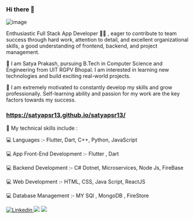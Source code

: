 
### Hi there 👋

<!--
**satyapsr13/satyapsr13** is a ✨ _special_ ✨ repository because its `README.md` (this file) appears on your GitHub profile.

Here are some ideas to get you started:

- 🔭 I’m currently working on ...
- 🌱 I’m currently learning ...
- 👯 I’m looking to collaborate on ...
- 🤔 I’m looking for help with ...
- 💬 Ask me about ...
- 📫 How to reach me: ...
- 😄 Pronouns: ...
- ⚡ Fun fact: ...
-->
<img width="auto" alt="image" src="https://github.com/satyapsr13/satyapsr13/assets/73766765/6ee43f59-4441-49eb-ba5c-8756dd9423ff">



Enthusiastic Full Stack App Developer 👨‍💻 , eager to contribute to team success through hard work, attention to detail, and excellent organizational skills, a good understanding of frontend, backend, and project management.

🧑 I am Satya Prakash, pursuing B.Tech in Computer Science and Engineering from UIT RGPV Bhopal. I am interested in learning new technologies and build exciting real-world projects.

📌 I am extremely motivated to constantly develop my skills and grow professionally. Self-learning ability and passion for my work are the key factors towards my success.

### https://satyapsr13.github.io/satyapsr13/

📌 My technical skills include :

💻 Languages :- Flutter, Dart, C++, Python, JavaScript

💻 App Front-End Development :- Flutter , Dart

💻 Backend Development :- C# Dotnet, Microservices, Node Js, FireBase

💻 Web Development :- HTML, CSS, Java Script, ReactJS

💻 Database Management :- MY SQl , MongoDB , FireStore

<!--
<a href="https://www.youtube.com/channel/UCu3RVedqyL5o776xyQlbyAw">
  <img
    alt="Youtube"
    src="https://img.shields.io/badge/youtube-FF0000?logo=youtube&logoColor=white&style=for-the-badge"
  />
</a>
<a href="https://twitter.com/alekswritescode">
  <img
    alt="Twitter"
    src="https://img.shields.io/badge/Twitter-1DA1F2?logo=twitter&logoColor=white&style=for-the-badge"
  />
</a>
<a href="https://www.instagram.com/aleks.popovic/">
  <img
    alt="Instagram"
    src="https://img.shields.io/badge/Instagram-E4405F?logo=instagram&logoColor=white&style=for-the-badge"
  />
</a> -->
<a href="https://www.linkedin.com/in/satyapsr13/">
  <img
    alt="Linkedin"
    src="https://img.shields.io/badge/linkedin-0077B5?logo=linkedin&logoColor=white&style=for-the-badge"
  />
</a>
<!-- <a href="https://www.leeccode.com/in/satyapsr13/">
  <img
    alt="Leetcode"
    src="https://theindianwire.com/wp-content/uploads/2018/06/LeetCode-logo.png"
       width:50px
       height:50px
  /> -->
</a>
<img
  src="https://github-readme-stats.vercel.app/api/top-langs/?username=satyapsr13"
/>
<!-- <img
  src="https://github-readme-stats.vercel.app/api/wakatime?username=satyapsr13"
/>
 -->
 <img
  src="https://github-readme-stats.vercel.app/api?username=satyapsr13&count_private=true&title_color=FD9047&icon_color=FD9047&text_color=0C2933&custom_title=Satya-Prakash's+GitHub+Stats&show_icons=true"
/>
